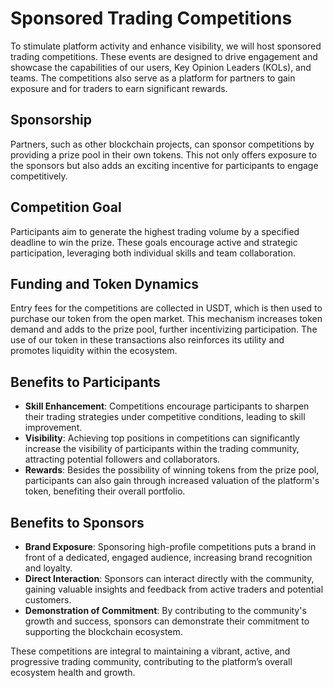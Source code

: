 # Sponsored Trading Competitions

To stimulate platform activity and enhance visibility, we will host sponsored trading competitions. These events are designed to drive engagement and showcase the capabilities of our users, Key Opinion Leaders (KOLs), and teams. The competitions also serve as a platform for partners to gain exposure and for traders to earn significant rewards.

## Sponsorship
Partners, such as other blockchain projects, can sponsor competitions by providing a prize pool in their own tokens. This not only offers exposure to the sponsors but also adds an exciting incentive for participants to engage competitively.

## Competition Goal
Participants aim to generate the highest trading volume by a specified deadline to win the prize. These goals encourage active and strategic participation, leveraging both individual skills and team collaboration.

## Funding and Token Dynamics
Entry fees for the competitions are collected in USDT, which is then used to purchase our token from the open market. This mechanism increases token demand and adds to the prize pool, further incentivizing participation. The use of our token in these transactions also reinforces its utility and promotes liquidity within the ecosystem.

## Benefits to Participants
- **Skill Enhancement**: Competitions encourage participants to sharpen their trading strategies under competitive conditions, leading to skill improvement.
- **Visibility**: Achieving top positions in competitions can significantly increase the visibility of participants within the trading community, attracting potential followers and collaborators.
- **Rewards**: Besides the possibility of winning tokens from the prize pool, participants can also gain through increased valuation of the platform's token, benefiting their overall portfolio.

## Benefits to Sponsors
- **Brand Exposure**: Sponsoring high-profile competitions puts a brand in front of a dedicated, engaged audience, increasing brand recognition and loyalty.
- **Direct Interaction**: Sponsors can interact directly with the community, gaining valuable insights and feedback from active traders and potential customers.
- **Demonstration of Commitment**: By contributing to the community's growth and success, sponsors can demonstrate their commitment to supporting the blockchain ecosystem.

These competitions are integral to maintaining a vibrant, active, and progressive trading community, contributing to the platform’s overall ecosystem health and growth.